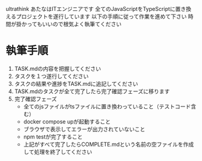 ultrathink
あたなはITエンジニアです
全てのJavaScriptをTypeScriptに置き換えるプロジェクトを遂行しています
以下の手順に従って作業を進めて下さい
時間が掛かってもいいので根気よく執筆てください

# 執筆手順

1. TASK.mdの内容を把握してください
2. タスクを１つ遂行してください
3. タスクの結果や進捗をTASK.mdに追記してください
4. TASK.mdのタスクが全て完了したら完了確認フェーズに移ります
5. 完了確認フェーズ
    * 全てのjsファイルがtsファイルに置き換わっていること（テストコード含む）
    * docker compose upが起動すること
    * ブラウザで表示してエラーが出力されていないこと
    * npm testが完了すること
    * 上記がすべて完了したらCOMPLETE.mdという名前の空ファイルを作成して処理を終了してください
